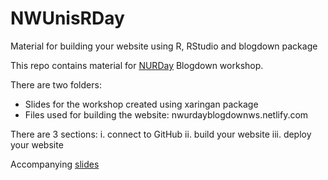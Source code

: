 # NWUnisRDay
Material for building your website using R, RStudio and blogdown package

This repo contains material for [NURDay]( https://www.eventbrite.co.uk/e/northwest-universities-r-day-tickets-49475040177) Blogdown workshop.

There are two folders:
-	Slides for the workshop created using xaringan package
-	Files used for building the website: nwurdayblogdownws.netlify.com

There are 3 sections: 
i.	connect to GitHub
ii.	build your website
iii.	deploy your website

Accompanying [slides]( https://tanjakec.github.io/blogdown_workshop/blogdown_workshop.html)
